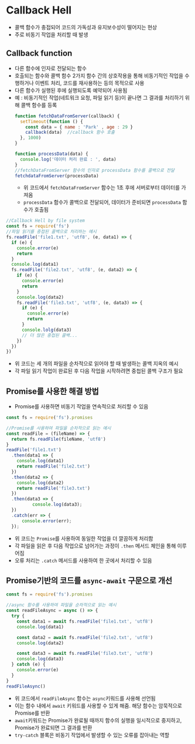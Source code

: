 # Callback Hell
- 콜백 함수가 충접되어 코드의 가독성과 유지보수성이 떨어지는 현상
- 주로 비동기 작업을 처리할 때 발생


## Callback function
- 다른 함수에 인자로 전달되는 함수
- 호출되는 함수와 콜백 함수 2가지 함수 간의 상호작용을 통해 비동기적인 작업을 수행하거나 이벤트 처리, 코드를 재사용하는 등의 목적으로 사용
- 다른 함수가 실행된 후에 실행되도록 예약되어 사용됨
- 예 : 비동기적인 작업(네트워크 요청, 파일 읽기 등)이 끝나면 그 결과를 처리하기 위해 콜백 함수를 등록
  ```js
  function fetchDataFromServer(callback) {
    setTimeout(function () {
      const data = { name : 'Park' , age : 29 }
      callback(data)  //callback 함수 호출
    }, 1000)
  }

  function processData(data) {
    console.log('데이터 처리 완료 : ', data)
  }
  //fetchDataFromServer 함수의 인자로 processData 함수를 콜백으로 전달
  fetchdataFromServer(processData)
  ```
  - 위 코드에서 `fetchDataFromServer` 함수는 1초 후에 서버로부터 데이터를 가져옴
  - `processData` 함수가 콜백으로 전달되어, 데이터가 준비되면 `processData` 함수가 호출됨
 

```js
//Callback Hell by file system
const fs = require('fs')
//파일 읽기를 중첩된 콜백으로 처리하는 예시
fs.readFile('file1.txt', 'utf8', (e, data1) => {
  if (e) {
    console.error(e)
    return
  }
  console.log(data1)
  fs.readFile('file2.txt', 'utf8', (e, data2) => {
    if (e) {
      console.error(e)
      return
    }
    console.log(data2)
    fs.readFile('file3.txt', 'utf8', (e, data3) => {
      if (e) {
        console.error(e)
        return
      }
      console.lolg(data3)
      // 더 많은 중첩된 콜백...
    })
  })
})
```
- 위 코드는 세 개의 파일을 순차적으로 읽어야 할 때 발생하는 콜백 지옥의 예시
- 각 파일 읽기 작업이 완료된 후 다음 작업을 시작하려면 중첩된 콜백 구조가 필요

## Promise를 사용한 해결 방법
 - Promise를 사용하면 비동기 작업을 연속적으로 처리할 수 있음
```js
const fs = require('fs').promises

//Promise를 사용하여 파일을 순차적으로 읽는 예시
const readFile = (fileName) => {
  return fs.readFile(fileName, 'utf8')
}
readFile('file1.txt')
  .then(data1 => {
    console.log(data1)
    return readFile('file2.txt')
  })
  .then(data2 => {
    console.log(data2)
    return readFile('file3.txt')
  })
  .then(data3 => {
          console.log(data3);
  })
  .catch(err => {
      console.error(err);
  });
```
- 위 코드는 `Promise`를 사용하여 동일한 작업을 더 깔끔하게 처리함
- 각 파일을 읽은 후 다음 작업으로 넘어가는 과정이 `.then` 메서드 체인을 통해 이루어짐
- 오류 처리는 `.catch` 메서드를 사용하여 한 곳에서 처리할 수 있음

## Promise기반의 코드를 `async-await` 구문으로 개선
```js
const fs = require('fs').promises

//async 함수를 사용하여 파일을 순차적으로 읽는 예시
const readFileAsync = async () => {
  try {
    const data1 = await fs.readFile('file1.txt', 'utf8')
    console.log(data1)

    const data2 = await fs.readFile('file2.txt', 'utf8')
    console.log(data2)

    const data3 = await fs.readFile('file3.txt', 'utf8')
    console.log(data3)
  } catch (e) {
    console.error(e)
  }
}
readFileAsync()
```
- 위 코드에서 `readFileAsync` 함수는 `async`키워드를 사용해 선언됨
- 이는 함수 내에서 `await` 키워드를 사용할 수 있게 해줌. 해당 함수는 암묵적으로 Promise를 반환
- `await`키워드는 Promise가 완료될 때까지 함수의 실행을 일시적으로 중지하고, Promise가 완료되면 그 결과를 반환
- `try-catch` 블록은 비동기 작업에서 발생할 수 있는 오류를 잡아내는 역할
























